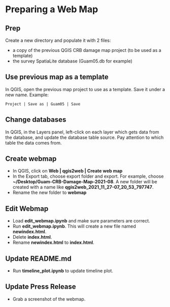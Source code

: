 # Preparing a Web Map

## Prep

Create a new directory and populate it with 2 files: 

* a copy of the previous QGIS CRB damage map project (to be used as a template)
* the survey SpatiaLite database (Guam05.db for example)

## Use previous map as a template

In QGIS, open the previous map project to use as a template. Save it under a new name. Example: 
```
Project | Save as | Guam05 | Save
```

## Change databases

In QGIS, in the Layers panel, left-click on each layer which gets data from the database, and update the database table source. Pay attention to which table the data comes from.

## Create webmap

* In QGIS, click on **Web | qgis2web | Create web map**
* In the Export tab, choose export folder and export. For example, choose **~/Desktop/Guam-CRB-Damage-Map-2021-08**.  A new folder will be created with a name like **qgis2web_2021_11_27-07_20_53_797747**. 
* Rename the new folder to **webmap**

## Edit Webmap

* Load **edit_webmap.ipynb** and make sure parameters are correct.
* Run **edit_webmap.ipynb**. This will create a new file named **newindex.html**.
* Delete **index.html**.
* Rename **newindex.html** to **index.html**. 

## Update README.md

* Run **timeline_plot.ipynb** to update timeline plot.

## Update Press Release

* Grab a screenshot of the webmap.